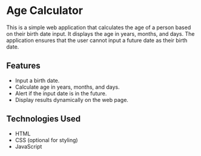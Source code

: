 # Age Calculator

This is a simple web application that calculates the age of a person based on their birth date input. It displays the age in years, months, and days. The application ensures that the user cannot input a future date as their birth date.

## Features

- Input a birth date.
- Calculate age in years, months, and days.
- Alert if the input date is in the future.
- Display results dynamically on the web page.
  
## Technologies Used

- HTML
- CSS (optional for styling)
- JavaScript
